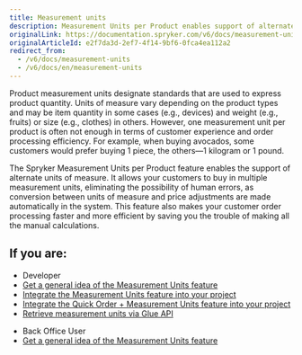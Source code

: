 ```yaml
---
title: Measurement units
description: Measurement Units per Product enables support of alternate units of measure, so customers can buy in a measurement unit defined by shop administrators.
originalLink: https://documentation.spryker.com/v6/docs/measurement-units
originalArticleId: e2f7da3d-2ef7-4f14-9bf6-0fca4ea112a2
redirect_from:
  - /v6/docs/measurement-units
  - /v6/docs/en/measurement-units
---
```


Product measurement units designate standards that are used to express product quantity. Units of measure vary depending on the product types and may be item quantity in some cases (e.g., devices) and weight (e.g., fruits) or size (e.g., clothes) in others. However, one measurement unit per product is often not enough in terms of customer experience and order processing efficiency. For example, when buying avocados, some customers would prefer buying 1 piece, the others—1 kilogram or 1 pound.

The Spryker Measurement Units per Product feature enables the support of alternate units of measure. It allows your customers to buy in multiple measurement units, eliminating the possibility of human errors, as conversion between units of measure and price adjustments are made automatically in the system. This feature also makes your customer order processing faster and more efficient by saving you the trouble of making all the manual calculations.

## If you are:

<div class="mr-container">
    <div class="mr-list-container">
        <!-- col1 -->
        <div class="mr-col">
            <ul class="mr-list mr-list-green">
                <li class="mr-title">Developer</li>
                <li><a href="docs\scos\user\features\202009.0\measurement-units\measurement-units-feature-overview.md" class="mr-link">Get a general idea of the Measurement Units feature</a></li>
                <li><a href="docs\scos\dev\migration-and-integration\202009.0\feature-integration-guides\product-measurement-unit-feature-integration.md" class="mr-link">Integrate the Measurement Units feature into your project</a></li>
                <li><a href="docs\scos\dev\migration-and-integration\202009.0\feature-integration-guides\quick-order-measurement-units-feature-integration.md" class="mr-link">Integrate the Quick Order + Measurement Units feature into your project</a></li>
                <li><a href="docs\scos\dev\glue-api-guides\202009.0\retrieving-measurement-units.md" class="mr-link">Retrieve measurement units via Glue API</a></li>
            </ul>
        </div>
        <!-- col2 -->
        <div class="mr-col">
            <ul class="mr-list mr-list-blue">
                <li class="mr-title"> Back Office User</li>
                <li><a href="docs\scos\user\features\202009.0\measurement-units\measurement-units-feature-overview.md" class="mr-link">Get a general idea of the Measurement Units feature</a></li>
              <!--  <li><a href="#" class="mr-link">Set base and sales units for products</a></li>
                <li><a href="#" class="mr-link">Set quantity restrictions for products</a></li> -->
            </ul>
        </div>
    </div>
</div>
